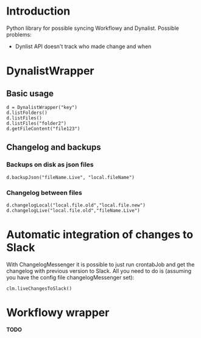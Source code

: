# Introduction

Python library for possible syncing Workflowy and Dynalist.
Possible problems:
* Dynlist API doesn't track who made change and when


# DynalistWrapper

## Basic usage

```
d = DynalistWrapper("key")
d.listFolders()
d.listFiles()
d.listFiles("folder2")
d.getFileContent("file123")
```

## Changelog and backups

### Backups on disk as json files

```
d.backupJson("fileName.Live", "local.fileName")
```

### Changelog between files

```
d.changelogLocal("local.file.old","local.file.new")
d.changelogLive("local.file.old","fileName.Live")
```

# Automatic integration of changes to Slack

With ChangelogMessenger it is possible to just run crontabJob and get the changelog with previous version to Slack. All you need to do is (assuming you have the config file changelogMessenger set):

```
clm.liveChangesToSlack()
```

# Workflowy wrapper

**TODO**